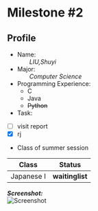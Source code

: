 # **Milestone #2**
## **Profile**
* Name:  
&emsp;&emsp;*LIU,Shuyi*  
* Major:  
&emsp;&emsp;*Computer Science*  
* Programming Experience:  
  * C  
  * Java  
  * ~~Python~~  
* Task:  
- [ ] visit report
- [x] rj
* Class of summer session  

| Class         | Status          |   
| ------------- |:--------------: |  
| Japanese I    | **waitinglist** | 

***Screenshot:***  
![Screenshot](https://github.com/csci3251-2020/student-1155124549/blob/master/Screenshot%20from%202020-04-29%2023-29-39.png)
